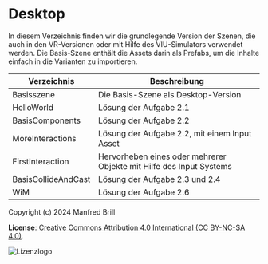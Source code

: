 # Desktop

In diesem Verzeichnis finden wir die grundlegende Version der Szenen, die
auch in den VR-Versionen oder mit Hilfe des VIU-Simulators verwendet werden.
Die Basis-Szene enthält die Assets darin als Prefabs, um
die Inhalte einfach in die Varianten zu importieren.

| Verzeichnis         | Beschreibung    |
| -------------       | ---------- | 
| Basisszene          | Die Basis-Szene als Desktop-Version |
| HelloWorld          | Lösung der Aufgabe 2.1 |
| BasisComponents     | Lösung der Aufgabe 2.2 |
| MoreInteractions    | Lösung der Aufgabe 2.2, mit einem Input Asset |
| FirstInteraction    | Hervorheben eines oder mehrerer Objekte mit Hilfe des Input Systems |
| BasisCollideAndCast | Lösung der Aufgabe 2.3 und 2.4 |
| WiM                 | Lösung der Aufgabe 2.6 |


Copyright (c) 2024 Manfred Brill

**License**: [Creative Commons Attribution 4.0 International (CC BY-NC-SA 4.0)](https://creativecommons.org/licenses/by-nc-sa/4.0/).  

![Lizenzlogo](https://licensebuttons.net/l/by-nc-sa/3.0/de/88x31.png)
